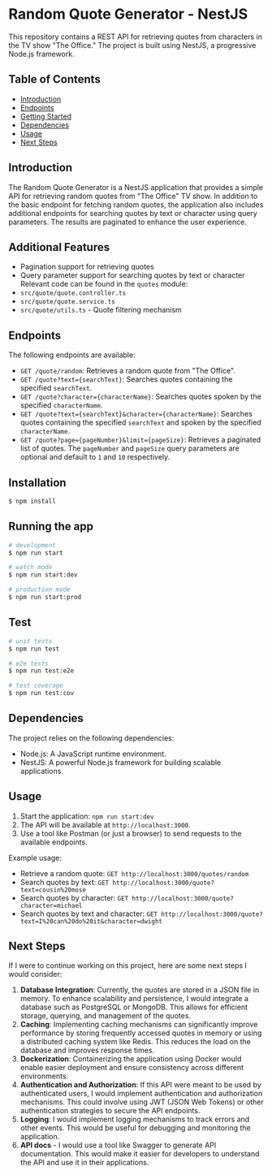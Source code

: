 # Random Quote Generator - NestJS

This repository contains a REST API for retrieving quotes from characters in the TV show "The Office." The project is built using NestJS, a progressive Node.js framework.

## Table of Contents

- [Introduction](#introduction)
- [Endpoints](#endpoints)
- [Getting Started](#getting-started)
- [Dependencies](#dependencies)
- [Usage](#usage)
- [Next Steps](#next-steps)

## Introduction

The Random Quote Generator is a NestJS application that provides a simple API for retrieving random quotes from "The Office" TV show. In addition to the basic endpoint for fetching random quotes, the application also includes additional endpoints for searching quotes by text or character using query parameters. The results are paginated to enhance the user experience.

## Additional Features

- Pagination support for retrieving quotes
- Query parameter support for searching quotes by text or character
  Relevant code can be found in the `quotes` module:
- `src/quote/quote.controller.ts`
- `src/quote/quote.service.ts`
- `src/quote/utils.ts` - Quote filtering mechanism

## Endpoints

The following endpoints are available:

- `GET /quote/random`: Retrieves a random quote from "The Office".
- `GET /quote?text={searchText}`: Searches quotes containing the specified `searchText`.
- `GET /quote?character={characterName}`: Searches quotes spoken by the specified `characterName`.
- `GET /quote?text={searchText}&character={characterName}`: Searches quotes containing the specified `searchText` and spoken by the specified `characterName`.
- `GET /quote?page={pageNumber}&limit={pageSize}`: Retrieves a paginated list of quotes. The `pageNumber` and `pageSize` query parameters are optional and default to `1` and `10` respectively.

## Installation

```bash
$ npm install
```

## Running the app

```bash
# development
$ npm run start

# watch mode
$ npm run start:dev

# production mode
$ npm run start:prod
```

## Test

```bash
# unit tests
$ npm run test

# e2e tests
$ npm run test:e2e

# test coverage
$ npm run test:cov
```

## Dependencies

The project relies on the following dependencies:

- Node.js: A JavaScript runtime environment.
- NestJS: A powerful Node.js framework for building scalable applications.

## Usage

1. Start the application: `npm run start:dev`
2. The API will be available at `http://localhost:3000`.
3. Use a tool like Postman (or just a browser) to send requests to the available endpoints.

Example usage:

- Retrieve a random quote: `GET http://localhost:3000/quotes/random`
- Search quotes by text: `GET http://localhost:3000/quote?text=cousin%20mose`
- Search quotes by character: `GET http://localhost:3000/quote?character=michael`
- Search quotes by text and character: `GET http://localhost:3000/quote?text=I%20can%20do%20it&character=dwight`

## Next Steps

If I were to continue working on this project, here are some next steps I would consider:

1. **Database Integration**: Currently, the quotes are stored in a JSON file in memory. To enhance scalability and persistence, I would integrate a database such as PostgreSQL or MongoDB. This allows for efficient storage, querying, and management of the quotes.
2. **Caching**: Implementing caching mechanisms can significantly improve performance by storing frequently accessed quotes in memory or using a distributed caching system like Redis. This reduces the load on the database and improves response times.
3. **Dockerization**: Containerizing the application using Docker would enable easier deployment and ensure consistency across different environments.
4. **Authentication and Authorization**: If this API were meant to be used by authenticated users, I would implement authentication and authorization mechanisms. This could involve using JWT (JSON Web Tokens) or other authentication strategies to secure the API endpoints.
5. **Logging**: I would implement logging mechanisms to track errors and other events. This would be useful for debugging and monitoring the application.
6. **API docs** - I would use a tool like Swagger to generate API documentation. This would make it easier for developers to understand the API and use it in their applications.
